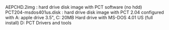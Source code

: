 AEPCHD.2img : hard drive disk image with PCT software (no hdd)  
PCT204-msdos401us.disk : hard drive disk image with PCT 2.04 configured with A: apple drive 3.5", C: 20MB Hard drive with MS-DOS 4.01 US (full install) D: PCT Drivers and tools
